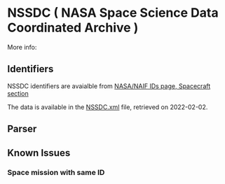 # NSSDC ( NASA Space Science Data Coordinated Archive )



More info:


## Identifiers
NSSDC identifiers are avaialble from [NASA/NAIF IDs page, Spacecraft section](https://nssdc.gsfc.nasa.gov/nmc/spacecraft/query)

The data is available in the [NSSDC.xml](NSSDC.xml) file, retrieved on 2022-02-02.

## Parser

## Known Issues

### Space mission with same ID